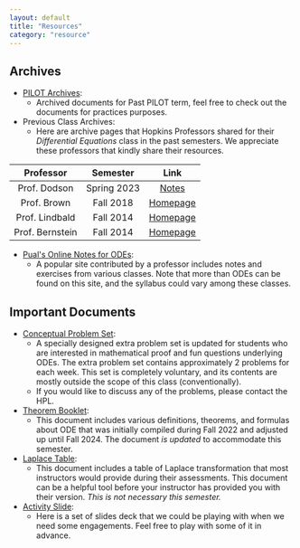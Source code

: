 ```yaml
---
layout: default
title: "Resources"
category: "resource"
---
```


## Archives

- [PILOT Archives](https://jhu-ode-pilot.github.io):
    - Archived documents for Past PILOT term, feel free to check out the documents for practices purposes.
- Previous Class Archives:
    - Here are archive pages that Hopkins Professors shared for their *Differential Equations* class in the past semesters. We appreciate these professors that kindly share their resources.

| Professor | Semester | Link |
|:---------:|:--------:|:----:|
| Prof. Dodson | Spring 2023 | [Notes](https://math.jhu.edu/~dodson/Math302_ODE-LectureNotes.pdf)|
| Prof. Brown | Fall 2018 | [Homepage](https://math.jhu.edu/~brown/courses/f18/Syllabus302.html)|
| Prof. Lindbald | Fall 2014| [Homepage](https://math.jhu.edu/~lindblad/302/302.html)|
| Prof. Bernstein | Fall 2014| [Homepage](https://math.jhu.edu/~bernstein/math306/index.html)|


- [Pual's Online Notes for ODEs](https://tutorial.math.lamar.edu/Classes/DE/DE.aspx):
    - A popular site contributed by a professor includes notes and exercises from various classes. Note that more than ODEs can be found on this site, and the syllabus could vary among these classes.

## Important Documents

- [Conceptual Problem Set]({{site.baseurl}}/resources/Conceptual-Problem-Set.pdf):
    - A specially designed extra problem set is updated for students who are interested in mathematical proof and fun questions underlying ODEs. The extra problem set contains approximately 2 problems for each week. This set is completely voluntary, and its contents are mostly outside the scope of this class (conventionally).
    - If you would like to discuss any of the problems, please contact the HPL.
- [Theorem Booklet]({{site.baseurl}}/resources/Theorem-Booklet.pdf):
    - This document includes various definitions, theorems, and formulas about ODE that was initially compiled during Fall 2022 and adjusted up until Fall 2024. The document <i>is updated</i> to accommodate this semester.
- [Laplace Table](({{site.baseurl}}/resources/Laplace_Table.pdf)):
    - This document includes a table of Laplace transformation that most instructors would provide during their assessments. This document can be a helpful tool before your instructor has provided you with their version. <i>This is not necessary this semester.</i></li>
- [Activity Slide]({{site.baseurl}}/resources/Activities-Slides.pdf):
    - Here is a set of slides deck that we could be playing with when we need some engagements. Feel free to play with some of it in advance.
